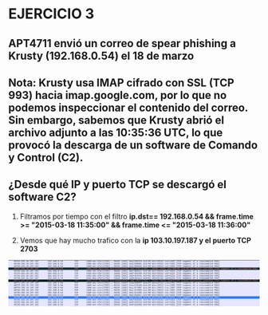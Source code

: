 # EJERCICIO 3

## APT4711 envió un correo de spear phishing a Krusty (192.168.0.54) el 18 de marzo

## Nota: Krusty usa IMAP cifrado con SSL (TCP 993) hacia imap.google.com, por lo que no podemos inspeccionar el contenido del correo. Sin embargo, sabemos que Krusty abrió el archivo adjunto a las 10:35:36 UTC, lo que provocó la descarga de un software de Comando y Control (C2).

## ¿Desde qué IP y puerto TCP se descargó el software C2?

1. Filtramos por tiempo con el filtro **ip.dst== 192.168.0.54 && frame.time >= "2015-03-18 11:35:00" && frame.time <= "2015-03-18 11:36:00"**

2. Vemos que hay mucho trafico con la **ip 103.10.197.187 y el puerto TCP 2703**

<img src="./r3_1.png">


